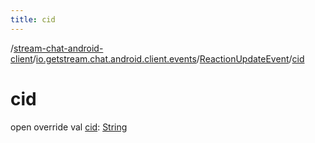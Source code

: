 ```yaml
---
title: cid
---
```

/[stream-chat-android-client](../../index.md)/[io.getstream.chat.android.client.events](../index.md)/[ReactionUpdateEvent](index.md)/[cid](cid.md)  
  
  
  
# cid  
open override val [cid](cid.md): [String](https://kotlinlang.org/api/latest/jvm/stdlib/kotlin/-string/index.html)
